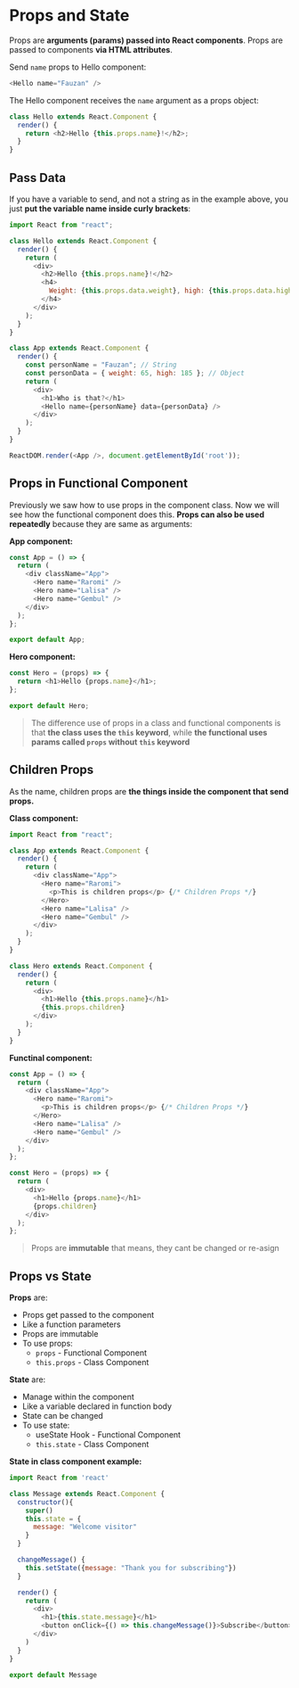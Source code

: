 # Props and State

Props are **arguments (params) passed into React components**. Props are passed to components **via HTML attributes**.

Send `name` props to Hello component:

```js
<Hello name="Fauzan" />
```

The Hello component receives the `name` argument as a props object:

```js
class Hello extends React.Component {
  render() {
    return <h2>Hello {this.props.name}!</h2>;
  }
}
```

## Pass Data

If you have a variable to send, and not a string as in the example above, you just **put the variable name inside curly brackets**:

```js
import React from "react";

class Hello extends React.Component {
  render() {
    return (
      <div>
        <h2>Hello {this.props.name}!</h2>
        <h4>
          Weight: {this.props.data.weight}, high: {this.props.data.high}
        </h4>
      </div>
    );
  }
}

class App extends React.Component {
  render() {
    const personName = "Fauzan"; // String
    const personData = { weight: 65, high: 185 }; // Object
    return (
      <div>
        <h1>Who is that?</h1>
        <Hello name={personName} data={personData} />
      </div>
    );
  }
}

ReactDOM.render(<App />, document.getElementById('root'));
```

## Props in Functional Component

Previously we saw how to use props in the component class. Now we will see how the functional component does this. **Props can also be used repeatedly** because they are same as arguments:

**App component:**

```js
const App = () => {
  return (
    <div className="App">
      <Hero name="Raromi" />
      <Hero name="Lalisa" />
      <Hero name="Gembul" />
    </div>
  );
};

export default App;
```

**Hero component:**

```js
const Hero = (props) => {
  return <h1>Hello {props.name}</h1>;
};

export default Hero;
```

> The difference use of props in a class and functional components is that **the class uses the `this` keyword**, while **the functional uses params called `props` without `this` keyword**

## Children Props

As the name, children props are **the things inside the component that send props.**

**Class component:**

```js
import React from "react";

class App extends React.Component {
  render() {
    return (
      <div className="App">
        <Hero name="Raromi">
          <p>This is children props</p> {/* Children Props */}
        </Hero>
        <Hero name="Lalisa" />
        <Hero name="Gembul" />
      </div>
    );
  }
}

class Hero extends React.Component {
  render() {
    return (
      <div>
        <h1>Hello {this.props.name}</h1>
        {this.props.children}
      </div>
    );
  }
}
```

**Functinal component:**

```js
const App = () => {
  return (
    <div className="App">
      <Hero name="Raromi">
        <p>This is children props</p> {/* Children Props */}
      </Hero>
      <Hero name="Lalisa" />
      <Hero name="Gembul" />
    </div>
  );
};

const Hero = (props) => {
  return (
    <div>
      <h1>Hello {props.name}</h1>
      {props.children}
    </div>
  );
};
```

> Props are **immutable** that means, they cant be changed or re-asign

## Props vs State

**Props** are:

* Props get passed to the component
* Like a function parameters
* Props are immutable
* To use props:
  * `props` - Functional Component
  * `this.props` - Class Component

**State** are:

* Manage within the component
* Like a variable declared in function body
* State can be changed
* To use state:
  * useState Hook - Functional Component
  * `this.state` - Class Component

**State in class component example:**

```js
import React from 'react'

class Message extends React.Component {
  constructor(){
    super()
    this.state = {
      message: "Welcome visitor"
    }
  }

  changeMessage() {
    this.setState({message: "Thank you for subscribing"})
  }

  render() {
    return (
      <div>
        <h1>{this.state.message}</h1>
        <button onClick={() => this.changeMessage()}>Subscribe</button>
      </div>
    )
  }
}

export default Message
```
